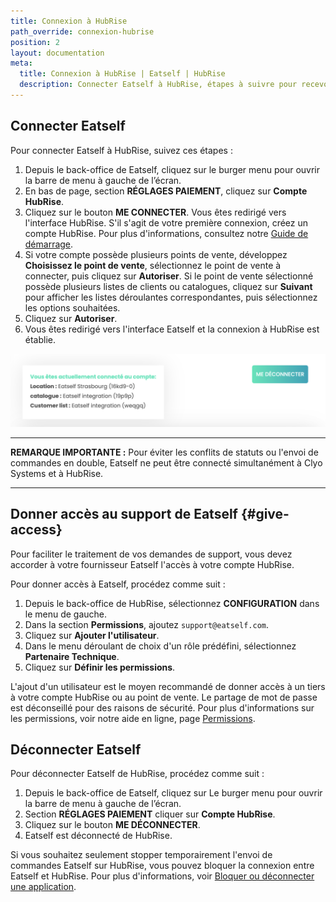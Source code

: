 ```yaml
---
title: Connexion à HubRise
path_override: connexion-hubrise
position: 2
layout: documentation
meta:
  title: Connexion à HubRise | Eatself | HubRise
  description: Connecter Eatself à HubRise, étapes à suivre pour recevoir vos commandes Eatself dans votre logiciel de caisse.
---
```



## Connecter Eatself

Pour connecter Eatself à HubRise, suivez ces étapes :

1. Depuis le back-office de Eatself, cliquez sur le burger menu pour ouvrir la barre de menu à gauche de l’écran.
1. En bas de page, section **RÉGLAGES PAIEMENT**, cliquez sur **Compte HubRise**.
1. Cliquez sur le bouton **ME CONNECTER**. Vous êtes redirigé vers l'interface HubRise. S'il s'agit de votre première connexion, créez un compte HubRise. Pour plus d'informations, consultez notre [Guide de démarrage](/docs/get-started). 
1. Si votre compte possède plusieurs points de vente, développez **Choisissez le point de vente**, sélectionnez le point de vente à connecter, puis cliquez sur **Autoriser**. Si le point de vente sélectionné possède plusieurs listes de clients ou catalogues, cliquez sur **Suivant** pour afficher les listes déroulantes correspondantes, puis sélectionnez les options souhaitées.
1. Cliquez sur **Autoriser**.
1. Vous êtes redirigé vers l'interface Eatself et la connexion à HubRise est établie.

![Connecter Eatself à HubRise](./images/001-2x-eatself-connection.png)

---

**REMARQUE IMPORTANTE :** Pour éviter les conflits de statuts ou l'envoi de commandes en double, Eatself ne peut être connecté simultanément à Clyo Systems et à HubRise.

---


## Donner accès au support de Eatself {#give-access}

Pour faciliter le traitement de vos demandes de support, vous devez accorder à votre fournisseur Eatself l'accès à votre compte HubRise.

Pour donner accès à Eatself, procédez comme suit :

1. Depuis le back-office de HubRise, sélectionnez **CONFIGURATION** dans le menu de gauche.
1. Dans la section **Permissions**, ajoutez `support@eatself.com`.
1. Cliquez sur **Ajouter l'utilisateur**.
1. Dans le menu déroulant de choix d'un rôle prédéfini, sélectionnez **Partenaire Technique**.
1. Cliquez sur **Définir les permissions**.

L'ajout d'un utilisateur est le moyen recommandé de donner accès à un tiers à votre compte HubRise ou au point de vente. Le partage de mot de passe est déconseillé pour des raisons de sécurité. Pour plus d'informations sur les permissions, voir notre aide en ligne, page [Permissions](/docs/permissions).

## Déconnecter Eatself

Pour déconnecter Eatself de HubRise, procédez comme suit :

1. Depuis le back-office de Eatself, cliquez sur Le burger menu pour ouvrir la barre de menu à gauche de l’écran.
1. Section **RÉGLAGES PAIEMENT** cliquer sur **Compte HubRise**.
1. Cliquez sur le bouton **ME DÉCONNECTER**.
1. Eatself est déconnecté de HubRise.

Si vous souhaitez seulement stopper temporairement l'envoi de commandes Eatself sur HubRise, vous pouvez bloquer la connexion entre Eatself et HubRise. Pour plus d'informations, voir [Bloquer ou déconnecter une application](/docs/connections#block-or-disconnect).
